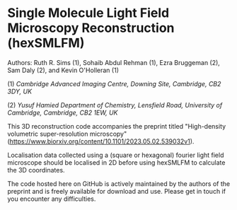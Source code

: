 # Single Molecule Light Field Microscopy Reconstruction (hexSMLFM)
Authors: Ruth R. Sims (1), Sohaib Abdul Rehman (1), Ezra Bruggeman (2), Sam Daly (2), and Kevin O'Holleran (1)

(1) _Cambridge Advanced Imaging Centre, Downing Site, Cambridge, CB2 3DY, UK_

(2) _Yusuf Hamied Department of Chemistry, Lensfield Road, University of Cambridge, Cambridge, CB2 1EW, UK_

This 3D reconstruction code accompanies the preprint titled "High-density volumetric super-resolution microscopy" (https://www.biorxiv.org/content/10.1101/2023.05.02.539032v1). 

Localisation data collected using a (square or hexagonal) fourier light field microscope should be localised in 2D before using hexSMLFM to calculate the 3D coordinates.

The code hosted here on GitHub is actively maintained by the authors of the preprint and is freely available for download and use. Please get in touch if you encounter any difficulties.
